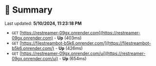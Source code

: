 # 📖 Summary
Last updated: **5/10/2024, 11:23:18 PM**

- `GET` [https://restreamer-09gx.onrender.com](https://restreamer-09gx.onrender.com) - **Up** (403ms)
- `GET` [https://filestreambot-b5k6.onrender.com/](https://filestreambot-b5k6.onrender.com/) - **Up** (426ms)
- `GET` [https://restreamer-09gx.onrender.com/ui](https://restreamer-09gx.onrender.com/ui) - **Up** (654ms)
